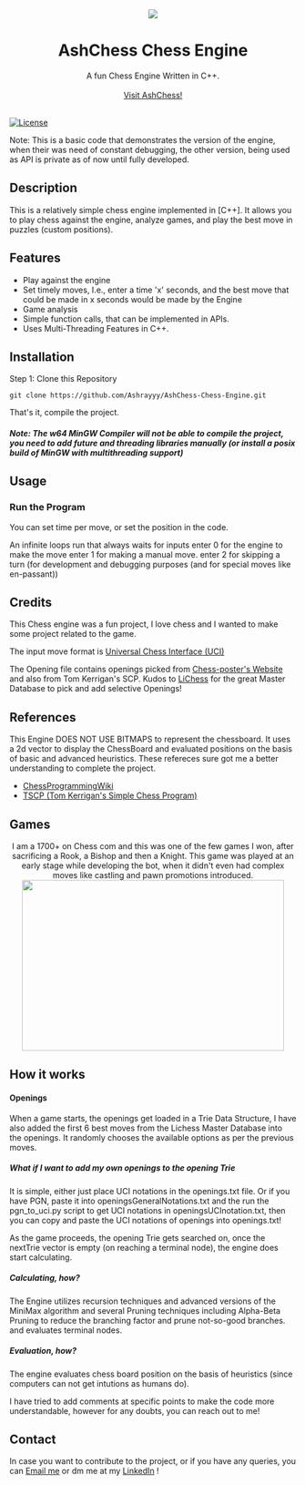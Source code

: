 <div align="center">
  <img src="https://github.com/Ashrayyy/AshChess-Chess-Engine/assets/101005702/bd918025-a04a-4ee1-850c-dfdcdb368c6d"/>

  <h1>AshChess Chess Engine</h3>

  A fun Chess Engine Written in C++.
  <br>
  <br>
  <a href="https://ash-chess-frontend.vercel.app/"> Visit AshChess!</a>
  <br>
  <br>

</div>

[![License](https://img.shields.io/badge/license-GPLv3-green.svg)](https://opensource.org/license/gpl-3-0)

Note: This is a basic code that demonstrates the version of the engine, when their was need of constant debugging, the other version, being used as API is private as of now until fully developed.

## Description

This is a relatively simple chess engine implemented in [C++]. It allows you to play chess against the engine, analyze games, and play the best move in puzzles (custom positions).

## Features

- Play against the engine
- Set timely moves, I.e., enter a time 'x' seconds, and the best move that could be made in x seconds would be made by the Engine
- Game analysis
- Simple function calls, that can be implemented in APIs.
- Uses Multi-Threading Features in C++.

## Installation

Step 1: Clone this Repository

```
git clone https://github.com/Ashrayyy/AshChess-Chess-Engine.git
```

That's it, compile the project.

##### Note: The w64 MinGW Compiler will not be able to compile the project, you need to add future and threading libraries manually (or install a posix build of MinGW with multithreading support)

## Usage

### Run the Program
You can set time per move, or set the position in the code.

An infinite loops run that always waits for inputs
enter 0 for the engine to make the move
enter 1 for making a manual move.
enter 2 for skipping a turn (for development and debugging purposes (and for special moves like en-passant))

## Credits

This Chess engine was a fun project, I love chess and I wanted to make some project related to the game. 

The input move format is [Universal Chess Interface (UCI)](https://en.wikipedia.org/wiki/Universal_Chess_Interface)

The Opening file contains openings picked from [Chess-poster's Website](https://www.chess-poster.com/english/openings/chess_openings.htm) and also from Tom Kerrigan's SCP. 
Kudos to [LiChess](https://lichess.org/) for the great Master Database to pick and add selective Openings!

## References

This Engine DOES NOT USE BITMAPS to represent the chessboard. It uses a 2d vector to display the ChessBoard and evaluated positions on the basis of basic and advanced heuristics. These refereces sure got me a better understanding to complete the project.

- [ChessProgrammingWiki](https://www.chessprogramming.org/Main_Page)
- [TSCP (Tom Kerrigan's Simple Chess Program)](http://www.tckerrigan.com/Chess/TSCP/)

## Games



<p align="center">
  I am a 1700+ on Chess com and this was one of the few games I won, after sacrificing a Rook, a Bishop and then a Knight. This game was played at an early stage while developing the bot, when it didn't even had complex moves like castling and pawn promotions introduced.
  <br>
  <img width="460" height="300" src="https://github.com/Ashrayyy/AshChess-Chess-Engine/assets/101005702/c1e5dbac-4282-4b96-b5d0-71ba3f48292c">
  <br>
</p>

## How it works

#### Openings
When a game starts, the openings get loaded in a Trie Data Structure, I have also added the first 6 best moves from the Lichess Master Database into the openings. It randomly chooses the available options as per the previous moves.

##### What if I want to add my own openings to the opening Trie
It is simple, either just place UCI notations in the openings.txt file. Or if you have PGN, paste it into openingsGeneralNotations.txt and the run the pgn_to_uci.py script to get UCI notations in openingsUCInotation.txt, then you can copy and paste the UCI notations of openings into openings.txt!

As the game proceeds, the opening Trie gets searched on, once the nextTrie vector is empty (on reaching a terminal node), the engine does start calculating.

##### Calculating, how?

The Engine utilizes recursion techniques and advanced versions of the MiniMax algorithm and several Pruning techniques including Alpha-Beta Pruning to reduce the branching factor and prune not-so-good branches. and evaluates terminal nodes.

##### Evaluation, how?

The engine evaluates chess board position on the basis of heuristics (since computers can not get intutions as humans do).

I have tried to add comments at specific points to make the code more understandable, however for any doubts, you can reach out to me!

## Contact

In case you want to contribute to the project, or if you have any queries, you can [Email me](mailto:ashrayy.tiwari@gmail.com) or dm me at my [LinkedIn](https://www.linkedin.com/in/ashrayy/) !

